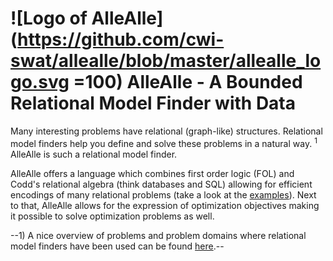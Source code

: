 ![Logo of AlleAlle](https://github.com/cwi-swat/allealle/blob/master/allealle_logo.svg =100) AlleAlle - A Bounded Relational Model Finder with Data
===================================================================================================================================================

Many interesting problems have relational (graph-like) structures. Relational model finders help you define and solve these problems in a natural way. <sup>1</sup> AlleAlle is such a relational model finder.

AlleAlle offers a language which combines first order logic (FOL) and Codd's relational algebra (think databases and SQL) allowing for efficient encodings of many relational problems (take a look at the [examples](https://github.com/cwi-swat/allealle/tree/master/examples)). Next to that, AlleAlle allows for the expression of optimization objectives making it possible to solve optimization problems as well.

--1) A nice overview of problems and problem domains where relational model finders have been used can be found [here](http://alloytools.org/citations/case-studies.html).--
